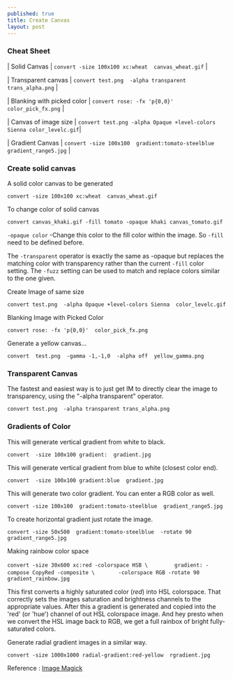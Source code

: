 ```yaml
---
published: true
title: Create Canvas
layout: post
---
```

### Cheat Sheet

| Solid Canvas | `convert -size 100x100 xc:wheat  canvas_wheat.gif` |

| Transparent canvas | `convert test.png  -alpha transparent trans_alpha.png` |

| Blanking with picked color | `convert rose: -fx 'p{0,0}'  color_pick_fx.png` |

| Canvas of image size | `convert test.png -alpha Opaque +level-colors Sienna color_levelc.gif`|

| Gradient Canvas | `convert -size 100x100  gradient:tomato-steelblue  gradient_range5.jpg` |

### Create solid canvas

A solid color canvas to be generated

`convert -size 100x100 xc:wheat  canvas_wheat.gif`

To change color of solid canvas

`convert canvas_khaki.gif -fill tomato -opaque khaki canvas_tomato.gif`

`-opaque color` -Change this color to the fill color within the image. So `-fill` need to be defined before.

The `-transparent` operator is exactly the same as -opaque but replaces the matching color with transparency rather than the current `-fill` color setting. 
The `-fuzz` setting can be used to match and replace colors similar to the one given.

Create Image of same size

`convert test.png  -alpha Opaque +level-colors Sienna  color_levelc.gif`

Blanking Image with Picked Color

`convert rose: -fx 'p{0,0}'  color_pick_fx.png`

Generate a yellow canvas...

`convert  test.png  -gamma -1,-1,0  -alpha off  yellow_gamma.png`

### Transparent Canvas

The fastest and easiest way is to just get IM to directly clear the image to transparency, using the "-alpha transparent" operator.

`convert test.png  -alpha transparent trans_alpha.png`

### Gradients of Color

This will generate vertical gradient from white to black.

`convert  -size 100x100 gradient:  gradient.jpg`

This will generate vertical gradient from blue to white (closest color end).

`convert  -size 100x100 gradient:blue  gradient.jpg`

This will generate two color gradient. You can enter a RGB color as well. 

`convert -size 100x100  gradient:tomato-steelblue  gradient_range5.jpg`

To create horizontal gradient just rotate the image.

`convert -size 50x500  gradient:tomato-steelblue  -rotate 90 gradient_range5.jpg`

Making rainbow color space

`convert -size 30x600 xc:red -colorspace HSB \`
`        gradient: -compose CopyRed -composite \`
`       -colorspace RGB -rotate 90  gradient_rainbow.jpg`

This first converts a highly saturated color (_red_) into HSL colorspace. That correctly sets the images saturation and brightness channels to the appropriate values. After this a gradient is generated and copied into the 'red' (or 'hue') channel of out HSL colorspace image. And hey presto when we convert the HSL image back to RGB, we get a full rainbox of bright fully-saturated colors.

Generate radial gradient images in a similar way.

`convert -size 1000x1000 radial-gradient:red-yellow  rgradient.jpg`

Reference :
[Image Magick](http://www.imagemagick.org/Usage/canvas/)



